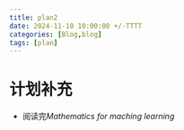 ```yaml
---
title: plan2
date: 2024-11-10 10:00:00 +/-TTTT
categories: [Blog,blog]
tags: [plan]
---
```


# 计划补充
* 阅读完*Mathematics for maching learning*
